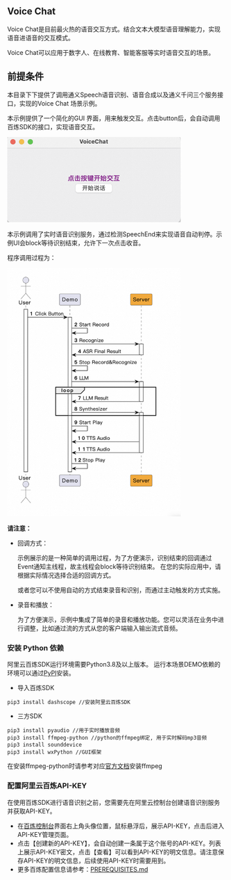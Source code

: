## Voice Chat 
Voice Chat是目前最火热的语音交互方式。结合文本大模型语音理解能力，实现语音进语音的交互模式。

Voice Chat可以应用于数字人、在线教育、智能客服等实时语音交互的场景。

## 前提条件
本目录下下提供了调用通义Speech语音识别、语音合成以及通义千问三个服务接口，实现的Voice Chat 场景示例。

本示例提供了一个简化的GUI 界面，用来触发交互。点击button后，会自动调用百炼SDK的接口，实现语音交互。

<img src="../../../docs/image/voice-chat.png" width="400"/>

本示例调用了实时语音识别服务，通过检测SpeechEnd来实现语音自动判停。示例UI会block等待识别结束，允许下一次点击收音。

程序调用过程为：

<img src="../../../docs/image/voice-chat-sequence.png" width="400"/>


**请注意：** 
- 回调方式：
    
  示例展示的是一种简单的调用过程，为了方便演示，识别结束的回调通过Event通知主线程，故主线程会block等待识别结束。 在您的实际应用中，请根据实际情况选择合适的回调方式。

  或者您可以不使用自动的方式结束录音和识别，而通过主动触发的方式实施。
- 录音和播放：
    
    为了方便演示，示例中集成了简单的录音和播放功能。您可以灵活在业务中进行调整，比如通过流的方式从您的客户端输入输出流式音频。





### 安装 Python 依赖

阿里云百炼SDK运行环境需要Python3.8及以上版本。
运行本场景DEMO依赖的环境可以通过[PyPI](https://pypi.org/)安装。

- 导入百炼SDK
```commandline
pip3 install dashscope //安装阿里云百炼SDK
```


- 三方SDK
```commandline
pip3 install pyaudio //用于实时播放音频
pip3 install ffmpeg-python //python的ffmpeg绑定, 用于实时解码mp3音频
pip3 install sounddevice
pip3 install wxPython //GUI框架
```
在安装ffmpeg-python时请参考对应[官方文档](https://github.com/kkroening/ffmpeg-python)安装ffmpeg


### 配置阿里云百炼API-KEY
在使用百炼SDK进行语音识别之前，您需要先在阿里云控制台创建语音识别服务并获取API-KEY。
- 在[百炼控制台](https://bailian.console.aliyun.com/)界面右上角头像位置，鼠标悬浮后，展示API-KEY，点击后进入API-KEY管理页面。
- 点击【创建新的API-KEY】，会自动创建一条属于这个账号的API-KEY。列表上展示API-KEY密文，点击【查看】可以看到API-KEY的明文信息。请注意保存API-KEY的明文信息，后续使用API-KEY时需要用到。
- 更多百炼配置信息请参考：[PREREQUISITES.md](../../../../../PREREQUISITES.md)
